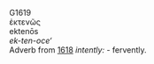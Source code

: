 <body>
  <p>G1619<br>  ἐκτενῶς  <br> ektenōs  <br><i>ek-ten-oce‘ </i><br>Adverb from <a href="g1618.htm">1618</a>  <i>intently:</i> - fervently.<br></p>
 </body>